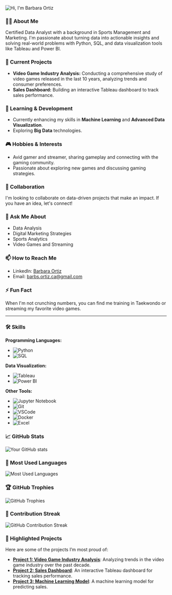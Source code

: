 ![Hi](https://raw.githubusercontent.com/iampavangandhi/iampavangandhi/master/gifs/Hi.gif), I'm Barbara Ortiz

### 👩‍💻 About Me
Certified Data Analyst with a background in Sports Management and Marketing. I'm passionate about turning data into actionable insights and solving real-world problems with Python, SQL, and data visualization tools like Tableau and Power BI.

### 🔭 Current Projects
- **Video Game Industry Analysis:** Conducting a comprehensive study of video games released in the last 10 years, analyzing trends and consumer preferences.
- **Sales Dashboard:** Building an interactive Tableau dashboard to track sales performance.

### 🌱 Learning & Development
- Currently enhancing my skills in **Machine Learning** and **Advanced Data Visualization**.
- Exploring **Big Data** technologies.

### 🎮 Hobbies & Interests
- Avid gamer and streamer, sharing gameplay and connecting with the gaming community.
- Passionate about exploring new games and discussing gaming strategies.

### 🤝 Collaboration
I'm looking to collaborate on data-driven projects that make an impact. If you have an idea, let's connect!

### 💬 Ask Me About
- Data Analysis
- Digital Marketing Strategies
- Sports Analytics
- Video Games and Streaming

### 📫 How to Reach Me
- LinkedIn: [Barbara Ortiz](https://www.linkedin.com/in/b%C3%A1rbara-ortiz-299209121/)
- Email: [barbs.ortiz.ca@gmail.com](mailto:barbs.ortiz.ca@gmail.com)

### ⚡ Fun Fact
When I'm not crunching numbers, you can find me training in Taekwondo or streaming my favorite video games.

---

### 🛠️ Skills

**Programming Languages:**
- ![Python](https://img.shields.io/badge/-Python-3776AB?style=flat-square&logo=python&logoColor=white)
- ![SQL](https://img.shields.io/badge/-SQL-003B57?style=flat-square&logo=sql&logoColor=white)

**Data Visualization:**
- ![Tableau](https://img.shields.io/badge/-Tableau-E97627?style=flat-square&logo=tableau&logoColor=white)
- ![Power BI](https://img.shields.io/badge/-Power%20BI-F2C811?style=flat-square&logo=powerbi&logoColor=black)

**Other Tools:**
- ![Jupyter Notebook](https://img.shields.io/badge/-Jupyter%20Notebook-F37626?style=flat-square&logo=jupyter&logoColor=white)
- ![Git](https://img.shields.io/badge/-Git-F05032?style=flat-square&logo=git&logoColor=white)
- ![VSCode](https://img.shields.io/badge/-VS%20Code-007ACC?style=flat-square&logo=visual-studio-code&logoColor=white)
- ![Docker](https://img.shields.io/badge/-Docker-2496ED?style=flat-square&logo=docker&logoColor=white)
- ![Excel](https://img.shields.io/badge/-Excel-217346?style=flat-square&logo=microsoft-excel&logoColor=white)

### 📈 GitHub Stats

![Your GitHub stats](https://github-readme-stats.vercel.app/api?username=BarbOrt&show_icons=true&theme=radical)

### 🌟 Most Used Languages

![Most Used Languages](https://github-readme-stats.vercel.app/api/top-langs/?username=BarbOrt&layout=compact&theme=radical)

### 🏆 GitHub Trophies

![GitHub Trophies](https://github-profile-trophy.vercel.app/?username=BarbOrt&theme=onedark)

### 📅 Contribution Streak

![GitHub Contribution Streak](https://github-readme-streak-stats.herokuapp.com/?user=BarbOrt&theme=radical&hide_border=true)

### 📌 Highlighted Projects

Here are some of the projects I’m most proud of:

- **[Project 1: Video Game Industry Analysis](https://github.com/BarbOrt/video-game-industry-analysis)**: Analyzing trends in the video game industry over the past decade.
- **[Project 2: Sales Dashboard](https://github.com/BarbOrt/sales-dashboard)**: An interactive Tableau dashboard for tracking sales performance.
- **[Project 3: Machine Learning Model](https://github.com/BarbOrt/machine-learning-model)**: A machine learning model for predicting sales.

